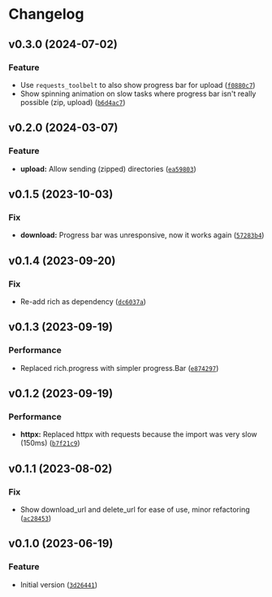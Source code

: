 # Changelog

<!--next-version-placeholder-->

## v0.3.0 (2024-07-02)

### Feature

* Use `requests_toolbelt` to also show progress bar for upload ([`f0880c7`](https://github.com/educationwarehouse/edwh-files-plugin/commit/f0880c75a166594dbd75c97b359661e403053ed3))
* Show spinning animation on slow tasks where progress bar isn't really possible (zip, upload) ([`b6d4ac7`](https://github.com/educationwarehouse/edwh-files-plugin/commit/b6d4ac7607c75bba5e32c2d9f28cfe70bbef51c3))

## v0.2.0 (2024-03-07)

### Feature

* **upload:** Allow sending (zipped) directories ([`ea59803`](https://github.com/educationwarehouse/edwh-files-plugin/commit/ea59803fc417b965d19fa6acb5cba81eec9d3916))

## v0.1.5 (2023-10-03)
### Fix
* **download:** Progress bar was unresponsive, now it works again ([`57283b4`](https://github.com/educationwarehouse/edwh-files-plugin/commit/57283b491f89dcd97956ac5d29cbb0074776e961))

## v0.1.4 (2023-09-20)
### Fix
* Re-add rich as dependency ([`dc6037a`](https://github.com/educationwarehouse/edwh-files-plugin/commit/dc6037ac03f6c897763ccf3d90ec6ecef9b5f525))

## v0.1.3 (2023-09-19)
### Performance
* Replaced rich.progress with simpler progress.Bar ([`e874297`](https://github.com/educationwarehouse/edwh-files-plugin/commit/e8742972bd6dfd3476b23a3fe14aa43fa1bda4f8))

## v0.1.2 (2023-09-19)
### Performance
* **httpx:** Replaced httpx with requests because the import was very slow (150ms) ([`b7f21c9`](https://github.com/educationwarehouse/edwh-files-plugin/commit/b7f21c968e3aa52989a88888dbfabded88a89e7d))

## v0.1.1 (2023-08-02)
### Fix
* Show download_url and delete_url for ease of use, minor refactoring ([`ac28453`](https://github.com/educationwarehouse/edwh-files-plugin/commit/ac28453bebc6769185af6517424f4d58ace566a8))

## v0.1.0 (2023-06-19)
### Feature
* Initial version ([`3d26441`](https://github.com/educationwarehouse/edwh-files-plugin/commit/3d26441ebe3ee538a02731aff8eb1df8fef9a50e))